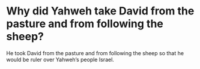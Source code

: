 # Why did Yahweh take David from the pasture and from following the sheep?

He took David from the pasture and from following the sheep so that he would be ruler over Yahweh’s people Israel.
